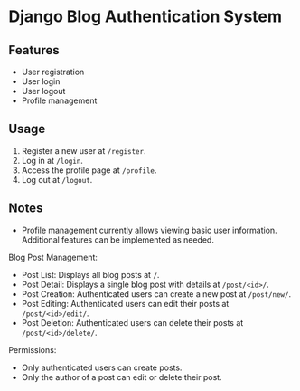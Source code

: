# Django Blog Authentication System

## Features
- User registration
- User login
- User logout
- Profile management

## Usage
1. Register a new user at `/register`.
2. Log in at `/login`.
3. Access the profile page at `/profile`.
4. Log out at `/logout`.

## Notes
- Profile management currently allows viewing basic user information. Additional features can be implemented as needed.

Blog Post Management:

- Post List: Displays all blog posts at `/`.
- Post Detail: Displays a single blog post with details at `/post/<id>/`.
- Post Creation: Authenticated users can create a new post at `/post/new/`.
- Post Editing: Authenticated users can edit their posts at `/post/<id>/edit/`.
- Post Deletion: Authenticated users can delete their posts at `/post/<id>/delete/`.

Permissions:
- Only authenticated users can create posts.
- Only the author of a post can edit or delete their post.
